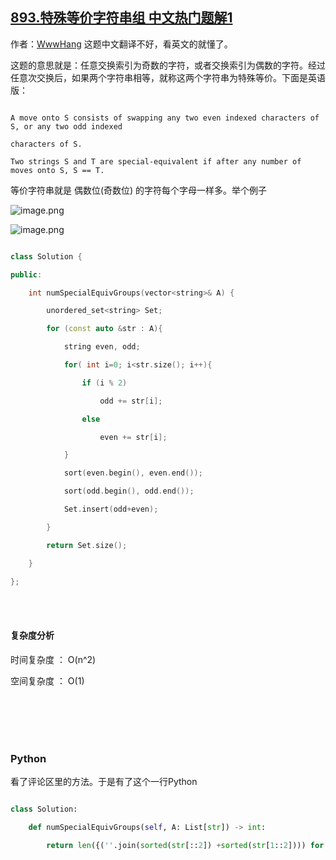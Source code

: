 ## [893.特殊等价字符串组 中文热门题解1](https://leetcode.cn/problems/groups-of-special-equivalent-strings/solutions/100000/c-hash-by-peanwang)

作者：[WwwHang](https://leetcode.cn/u/WwwHang)
这题中文翻译不好，看英文的就懂了。
这题的意思就是：任意交换索引为奇数的字符，或者交换索引为偶数的字符。经过任意次交换后，如果两个字符串相等，就称这两个字符串为特殊等价。下面是英语版：
```
A move onto S consists of swapping any two even indexed characters of S, or any two odd indexed 
characters of S.
Two strings S and T are special-equivalent if after any number of moves onto S, S == T.
```
等价字符串就是 偶数位(奇数位) 的字符每个字母一样多。举个例子
![image.png](https://pic.leetcode-cn.com/3b123a3ed32805e13c578ea77b7b677445d0b2b056a15f446170cce49ab5c0d4-image.png)
![image.png](https://pic.leetcode-cn.com/7436af0c2a5792bb92a61449d78a8a2322e740b0fa5d9a72d8846854a9c955e7-image.png)


```cpp
class Solution {
public:
    int numSpecialEquivGroups(vector<string>& A) {
        unordered_set<string> Set;
        for (const auto &str : A){
            string even, odd;
            for( int i=0; i<str.size(); i++){
                if (i % 2)
                    odd += str[i];
                else
                    even += str[i];
            }
            sort(even.begin(), even.end());
            sort(odd.begin(), odd.end());
            Set.insert(odd+even);
        }
        return Set.size();
    }
};
```
<br>
<br>
#### 复杂度分析
时间复杂度 ： O(n^2)
空间复杂度 ： O(1)

<br>
<br>

<br>
<br>
### Python
看了评论区里的方法。于是有了这个一行Python
```Python
class Solution:
    def numSpecialEquivGroups(self, A: List[str]) -> int:
        return len({(''.join(sorted(str[::2]) +sorted(str[1::2]))) for str in A})
```